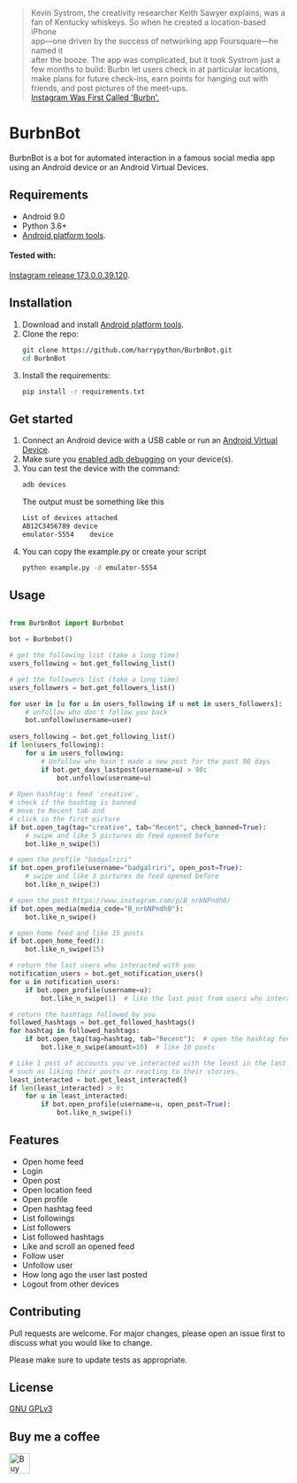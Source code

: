 
> Kevin Systrom, the creativity researcher Keith Sawyer explains, was a  
> fan of Kentucky whiskeys. So when he created a location-based iPhone  
> app—one driven by the success of networking app Foursquare—he named it  
> after the booze. The app was complicated, but it took Systrom just a  
> few months to build: Burbn let users check in at particular locations,  
> make plans for future check-ins, earn points for hanging out with  
> friends, and post pictures of the meet-ups.  
> [Instagram Was First Called 'Burbn'.](https://www.theatlantic.com/technology/archive/2014/07/instagram-used-to-be-called-brbn/373815/)  
  
# BurbnBot
BurbnBot is a bot for automated interaction in a famous social media app using an Android device or an Android Virtual Devices.  
## Requirements  
- Android 9.0  
- Python 3.6+  
- [Android platform tools](https://developer.android.com/studio/releases/platform-tools).

#### Tested with:
[Instagram release 173.0.0.39.120](https://www.apkmirror.com/apk/instagram/instagram-instagram/instagram-instagram-173-0-0-39-120-release/).

## Installation
1. Download and install [Android platform tools](https://developer.android.com/studio/releases/platform-tools).  
1. Clone the repo: 
	```bash 
	git clone https://github.com/harrypython/BurbnBot.git
	cd BurbnBot 
	```  
1. Install the requirements: 
	```bash 
	pip install -r requirements.txt
	```  

## Get started  
1. Connect an Android device with a USB cable or run an [Android Virtual Device](https://developer.android.com/studio/run/emulator).
1. Make sure you [enabled adb debugging](https://developer.android.com/studio/command-line/adb.html#Enabling) on your device(s).
1. You can test the device with the command:
	```bash 
	adb devices 
	```
    The output must be something like this
    ```bash
   List of devices attached
   AB12C3456789	device
   emulator-5554	device
   ```
1. You can copy the example.py or create your script
	```bash 
	python example.py -d emulator-5554
	```
## Usage  
  
```python  

from BurbnBot import Burbnbot

bot = Burbnbot()

# get the following list (take a long time)
users_following = bot.get_following_list()

# get the followers list (take a long time)
users_followers = bot.get_followers_list()

for user in [u for u in users_following if u not in users_followers]:
    # unfollow who don't follow you back
    bot.unfollow(username=user)
    
users_following = bot.get_following_list()
if len(users_following):
    for u in users_following:
        # Unfollow who hasn't made a new post for the past 90 days 
        if bot.get_days_lastpost(username=u) > 90:
            bot.unfollow(username=u)
            
# Open hashtag's feed 'creative',
# check if the hashtag is banned
# move to Recent tab and
# click in the first picture
if bot.open_tag(tag="creative", tab="Recent", check_banned=True):
    # swipe and like 5 pictures do feed opened before
    bot.like_n_swipe(5)

# open the profile "badgalriri"
if bot.open_profile(username="badgalriri", open_post=True):
    # swipe and like 3 pictures do feed opened before
    bot.like_n_swipe(3)

# open the post https://www.instagram.com/p/B_nrbNPndh0/
if bot.open_media(media_code="B_nrbNPndh0"):
    bot.like_n_swipe()

# open home feed and like 15 posts
if bot.open_home_feed():
    bot.like_n_swipe(15)

# return the last users who interacted with you
notification_users = bot.get_notification_users()
for u in notification_users:
    if bot.open_profile(username=u):
        bot.like_n_swipe(1)  # like the last post from users who interacted with you

# return the hashtags followed by you
followed_hashtags = bot.get_followed_hashtags()
for hashtag in followed_hashtags:
    if bot.open_tag(tag=hashtag, tab="Recent"):  # open the hashtag feed in the 'Recent' tab
        bot.like_n_swipe(amount=10)  # like 10 posts

# Like 1 post of accounts you've interacted with the least in the last 90 days, 
# such as liking their posts or reacting to their stories.
least_interacted = bot.get_least_interacted()
if len(least_interacted) > 0:
    for u in least_interacted:
        if bot.open_profile(username=u, open_post=True):
            bot.like_n_swipe(1)

```  
  
## Features
- Open home feed
- Login
- Open post
- Open location feed
- Open profile
- Open hashtag feed
- List followings
- List followers
- List followed hashtags
- Like and scroll an opened feed
- Follow user
- Unfollow user
- How long ago the user last posted
- Logout from other devices
  
## Contributing  
Pull requests are welcome. For major changes, please open an issue first to discuss what you would like to change.  
  
Please make sure to update tests as appropriate.  
  
## License  
  
[ GNU GPLv3 ](https://choosealicense.com/licenses/gpl-3.0/)  
  
## Buy me a coffee  
  
<a href="https://www.buymeacoffee.com/harrypython" target="_blank"><img src="https://cdn.buymeacoffee.com/buttons/default-orange.png" alt="Buy Me A Coffee" style="height: 37px !important;" ></a>
